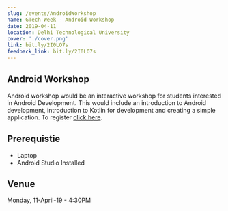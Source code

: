 ```yaml
---
slug: /events/AndroidWorkshop
name: GTech Week - Android Workshop
date: 2019-04-11
location: Delhi Technological University
cover: './cover.png'
link: bit.ly/2I0LO7s
feedback_link: bit.ly/2I0LO7s
---
```

## Android Workshop

Android workshop would be an interactive workshop for students interested in Android Development. This would include an introduction to Android development, introduction to Kotlin for development and creating a simple application.
To register [click here](bit.ly/2I0LO7s).

## Prerequistie

- Laptop
- Android Studio Installed

## Venue

Monday, 11-April-19 - 4:30PM
